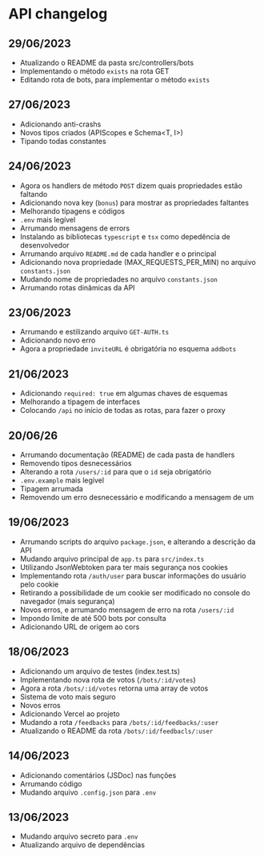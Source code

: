 # API changelog

## 29/06/2023

- Atualizando o README da pasta src/controllers/bots
- Implementando o método `exists` na rota GET
- Editando rota de bots, para implementar o método `exists`

## 27/06/2023

- Adicionando anti-crashs
- Novos tipos criados (APIScopes e Schema<T, I>)
- Tipando todas constantes

## 24/06/2023

- Agora os handlers de método `POST` dizem quais propriedades estão faltando
- Adicionando nova key (`bonus`) para mostrar as propriedades faltantes
- Melhorando tipagens e códigos
- `.env` mais legível
- Arrumando mensagens de errors
- Instalando as bibliotecas `typescript` e `tsx` como depedência de desenvolvedor
- Arrumando arquivo `README.md` de cada handler e o principal
- Adicionando nova propriedade (MAX_REQUESTS_PER_MIN) no arquivo `constants.json`
- Mudando nome de propriedades no arquivo `constants.json`
- Arrumando rotas dinâmicas da API

## 23/06/2023

- Arrumando e estilizando arquivo `GET-AUTH.ts`
- Adicionando novo erro
- Agora a propriedade `inviteURL` é obrigatória no esquema `addbots`

## 21/06/2023

- Adicionando `required: true` em algumas chaves de esquemas
- Melhorando a tipagem de interfaces
- Colocando `/api` no início de todas as rotas, para fazer o proxy

## 20/06/26

- Arrumando documentação (README) de cada pasta de handlers
- Removendo tipos desnecessários
- Alterando a rota `/users/:id` para que o `id` seja obrigatório
- `.env.example` mais legível
- Tipagem arrumada
- Removendo um erro desnecessário e modificando a mensagem de um

## 19/06/2023

- Arrumando scripts do arquivo `package.json`, e alterando a descrição da API
- Mudando arquivo principal de `app.ts` para `src/index.ts`
- Utilizando JsonWebtoken para ter mais segurança nos cookies
- Implementando rota `/auth/user` para buscar informações do usuário pelo cookie
- Retirando a possibilidade de um cookie ser modificado no console do navegador (mais segurança)
- Novos erros, e arrumando mensagem de erro na rota `/users/:id`
- Impondo limite de até 500 bots por consulta
- Adicionando URL de origem ao cors

## 18/06/2023

- Adicionando um arquivo de testes (index.test.ts)
- Implementando nova rota de votos (`/bots/:id/votes`)
- Agora a rota `/bots/:id/votes` retorna uma array de votos
- Sistema de voto mais seguro
- Novos erros
- Adicionando Vercel ao projeto
- Mudando a rota `/feedbacks` para `/bots/:id/feedbacks/:user`
- Atualizando o README da rota `/bots/:id/feedbacls/:user`

## 14/06/2023

- Adicionando comentários (JSDoc) nas funções
- Arrumando código
- Mudando arquivo `.config.json` para `.env`

## 13/06/2023

- Mudando arquivo secreto para `.env`
- Atualizando arquivo de dependências

